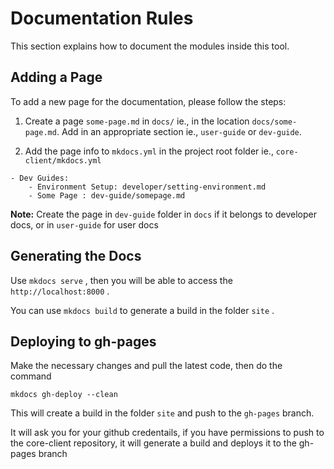 # Documentation Rules

This section explains how to document the modules inside this tool.


## Adding a Page

To add a new page for the documentation, please follow the steps: 

1. Create a page `some-page.md` in `docs/` ie., in the location `docs/some-page.md`. 
Add in an appropriate section ie., `user-guide` or `dev-guide`.

2. Add the page info to `mkdocs.yml` in the project root folder ie., `core-client/mkdocs.yml`
```
- Dev Guides:
    - Environment Setup: developer/setting-environment.md
    - Some Page : dev-guide/somepage.md

```
**Note:** Create the page in `dev-guide` folder in `docs` if it belongs to developer docs, or in `user-guide` for user docs

## Generating the Docs 

Use `mkdocs serve` , then you will be able to access the `http://localhost:8000` . 

You can use `mkdocs build` to generate a build in the folder `site` .


## Deploying to gh-pages

Make the necessary changes and pull the latest code, then do the command 
```
mkdocs gh-deploy --clean
```
This will create a build in the folder `site` and push to the `gh-pages` branch.

It will ask you for your github credentails, if you have permissions to 
push to the core-client repository, it will generate a build and deploys 
it to the gh-pages branch
